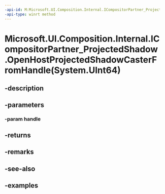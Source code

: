 ```yaml
---
-api-id: M:Microsoft.UI.Composition.Internal.ICompositorPartner_ProjectedShadow.OpenHostProjectedShadowCasterFromHandle(System.UInt64)
-api-type: winrt method
---
```


# Microsoft.UI.Composition.Internal.ICompositorPartner_ProjectedShadow.OpenHostProjectedShadowCasterFromHandle(System.UInt64)

<!--
public Microsoft.UI.Composition.CompositionProjectedShadowCaster OpenHostProjectedShadowCasterFromHandle (ulong handle);
-->


## -description

## -parameters

### -param handle

## -returns

## -remarks

## -see-also

## -examples


